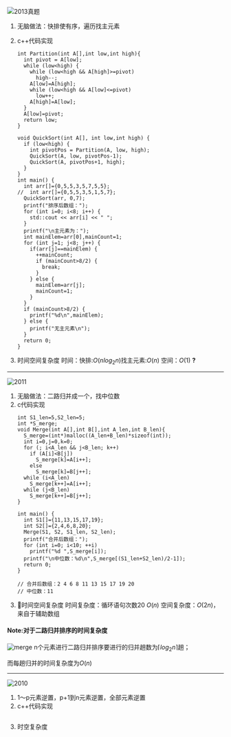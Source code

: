 ![2013真题](https://raw.githubusercontent.com/Yangkeloff/images/master/PicGo-GitHub-PicBed/20210126170017.png)
1. 无脑做法：快排使有序，遍历找主元素
2. c++代码实现
    ```
    int Partition(int A[],int low,int high){
      int pivot = A[low];
      while (low<high) {
        while (low<high && A[high]>=pivot)
          high--;
        A[low]=A[high];
        while (low<high && A[low]<=pivot)
          low++;
        A[high]=A[low];
      }
      A[low]=pivot;
      return low;
    }

    void QuickSort(int A[], int low,int high) {
      if (low<high) {
        int pivotPos = Partition(A, low, high);
        QuickSort(A, low, pivotPos-1);
        QuickSort(A, pivotPos+1, high);
      }
    }
    int main() {
      int arr[]={0,5,5,3,5,7,5,5};
    //  int arr[]={0,5,5,3,5,1,5,7};
      QuickSort(arr, 0,7);
      printf("排序后数组：");
      for (int i=0; i<8; i++) {
        std::cout << arr[i] << " ";
      }
      printf("\n主元素为：");
      int mainElem=arr[0],mainCount=1;
      for (int j=1; j<8; j++) {
        if(arr[j]==mainElem) {
          ++mainCount;
          if (mainCount>8/2) {
            break;
          }
        } else {
          mainElem=arr[j];
          mainCount=1;
        }
      }
      if (mainCount>8/2) {
        printf("%d\n",mainElem);
      } else {
        printf("无主元素\n");
      }
      return 0;
    }
    ```

3. 时间空间复杂度
    时间：快排:$O(nlog_2n)$找主元素:$O(n)$
    空间：$O(1)$ **?**
---

![2011](https://raw.githubusercontent.com/Yangkeloff/images/master/PicGo-GitHub-PicBed/20210126173802.png)
1. 无脑做法：二路归并成一个，找中位数
2. c代码实现
    ```
    int S1_len=5,S2_len=5;
    int *S_merge;
    void Merge(int A[],int B[],int A_len,int B_len){
      S_merge=(int*)malloc((A_len+B_len)*sizeof(int));
      int i=0,j=0,k=0;
      for (; i<A_len && j<B_len; k++)
        if (A[i]<B[j])
          S_merge[k]=A[i++];
        else
          S_merge[k]=B[j++];
      while (i<A_len)
        S_merge[k++]=A[i++];
      while (j<B_len)
        S_merge[k++]=B[j++];
    }

    int main() {
      int S1[]={11,13,15,17,19};
      int S2[]={2,4,6,8,20};
      Merge(S1, S2, S1_len, S2_len);
      printf("合并后数组：");
      for (int i=0; i<10; ++i)
        printf("%d ",S_merge[i]);
      printf("\n中位数：%d\n",S_merge[(S1_len+S2_len)/2-1]);
      return 0;
    }

    // 合并后数组：2 4 6 8 11 13 15 17 19 20 
    // 中位数：11
    ```
3. 时间空间复杂度
    时间复杂度：循环语句次数20 $O(n)$
    空间复杂度：$O(2n)$，来自于辅助数组

#### Note:对于二路归并排序的时间复杂度
![merge](https://raw.githubusercontent.com/Yangkeloff/images/master/PicGo-GitHub-PicBed/20210127160235.png)
n个元素进行二路归并排序要进行的归并趟数为$\lceil log_2n \rceil$趟；

而每趟归并的时间复杂度为$O(n)$

---

![2010](https://raw.githubusercontent.com/Yangkeloff/images/master/PicGo-GitHub-PicBed/20210127161548.png)
1. 1～p元素逆置，p+1到n元素逆置，全部元素逆置
2. c++代码实现
    ```

    ```
3. 时空复杂度